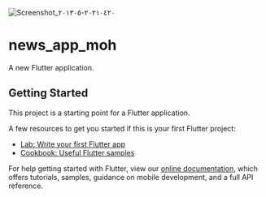 ![Screenshot_٢٠٢١٠٤٢٠-٢٠١٣٠٥](https://user-images.githubusercontent.com/76610671/116993365-0f0b9080-ace0-11eb-9574-eea30db21782.png)
# news_app_moh

A new Flutter application.

## Getting Started

This project is a starting point for a Flutter application.

A few resources to get you started if this is your first Flutter project:

- [Lab: Write your first Flutter app](https://flutter.dev/docs/get-started/codelab)
- [Cookbook: Useful Flutter samples](https://flutter.dev/docs/cookbook)

For help getting started with Flutter, view our
[online documentation](https://flutter.dev/docs), which offers tutorials,
samples, guidance on mobile development, and a full API reference.
